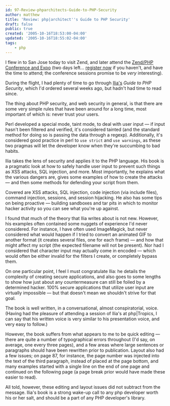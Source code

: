 ```yaml
---
id: 97-Review-phparchitects-Guide-to-PHP-Security
author: matthew
title: 'Review: php|architect''s Guide to PHP Security'
draft: false
public: true
created: '2005-10-16T18:53:00-04:00'
updated: '2005-10-16T18:55:02-04:00'
tags:
    - php
---
```

I flew in to San Jose today to visit Zend, and later attend the
[Zend/PHP Conference and Expo](http://zend.kbconferences.com)
(two days left… [register now](http://guest.cvent.com/i.aspx?5S,M3,a72c7fa1-43cb-4e9f-8b8e-a8b0ed99b197)
if you haven't, and have the time to attend; the conference sessions promise to
be *very* interesting).

During the flight, I had plenty of time to go through [Ilia's](http://ilia.ws)
*Guide to PHP Security*, which I'd ordered several weeks ago, but hadn't had
time to read since.

<!--- EXTENDED -->

The thing about PHP security, and web security in general, is that there are
some very simple rules that have been around for a long time, most important of
which is: never trust your users.

Perl developed a special mode, taint mode, to deal with user input — if input
hasn't been filtered and verified, it's considered tainted (and the standard
method for doing so is passing the data through a regexp). Additionally, it's
considered good practice in perl to `use strict` and `use warnings`, as these
two pragmas will let the developer know when they're succumbing to bad habits.

Ilia takes the lens of security and applies it to the PHP language. His book is
a pragmatic look at how to safely handle user input to prevent such things as
XSS attacks, SQL injection, and more. Most importantly, he explains what the
various dangers are, gives some examples of how to create the attacks — and
then some methods for defending your script from them.

Covered are XSS attacks, SQL injection, code injection (via include files),
command injection, sessions, and session hijacking. He also has some tips on
being proactive — building sandboxes and tar pits in which to monitor hacker
activity so you can see what you're up against.

I found that much of the theory that Ilia writes about is not new. However, his
examples often contained some nuggets of experience I'd never considered. For
instance, I have often used ImageMagick, but never considered what would happen
if I tried to convert an animated GIF to another format (it creates several
files, one for each frame) — and how that might affect my script (the expected
filename will not be present). Nor had I considered that character input may
actually come in encoded — which would often be either invalid for the filters
I create, or completely bypass them.

On one particular point, I feel I must congratulate Ilia: he details the
complexity of creating secure applications, and also goes to some lengths to
show how just about any countermeasure can still be foiled by a determined
hacker. 100% secure applications that utilize user input are virtually
impossible — but that doesn't mean we shouldn't strive for that goal.

The book is well written, in a conversational, almost conspiratorial, voice.
(Having had the pleasure of attending a session of Ilia's at php|Tropics, I can
say that his written voice is very similar to his presentation voice, and very
easy to follow.)

However, the book suffers from what appears to me to be quick editing — there
are quite a number of typographical errors throughout (I'd say, on average, one
every three pages), and a few areas where large sentences or paragraphs should
have been rewritten prior to publication. Layout also had a few issues; on page
87, for instance, the page number was injected into the text of the third
paragraph, instead of placed at the page bottom, and many examples started with
a single line on the end of one page and continued on the following page (a
page break prior would have made these easier to read).

All told, however, these editing and layout issues did not subtract from the
message. Ilia's book is a strong wake-up call to any php developer worth his or
her salt, and should be a part of any PHP developer's library.
